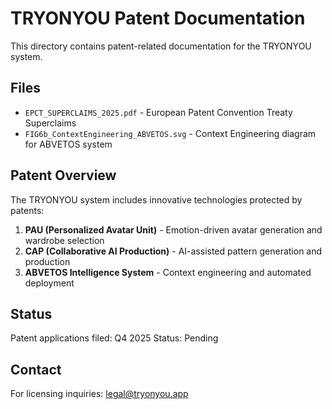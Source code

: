 # TRYONYOU Patent Documentation

This directory contains patent-related documentation for the TRYONYOU system.

## Files

- `EPCT_SUPERCLAIMS_2025.pdf` - European Patent Convention Treaty Superclaims
- `FIG6b_ContextEngineering_ABVETOS.svg` - Context Engineering diagram for ABVETOS system

## Patent Overview

The TRYONYOU system includes innovative technologies protected by patents:

1. **PAU (Personalized Avatar Unit)** - Emotion-driven avatar generation and wardrobe selection
2. **CAP (Collaborative AI Production)** - AI-assisted pattern generation and production
3. **ABVETOS Intelligence System** - Context engineering and automated deployment

## Status

Patent applications filed: Q4 2025
Status: Pending

## Contact

For licensing inquiries: legal@tryonyou.app
